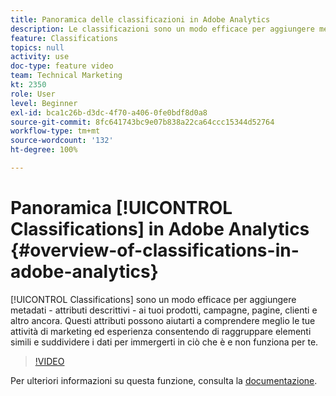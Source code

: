 ```yaml
---
title: Panoramica delle classificazioni in Adobe Analytics
description: Le classificazioni sono un modo efficace per aggiungere metadati - attributi descrittivi - ai tuoi prodotti, campagne, pagine, clienti e molto altro. Questi attributi possono aiutarti a comprendere meglio le tue attività di marketing ed esperienza consentendo di raggruppare elementi simili e suddividere i dati per immergerti in ciò che è e non funziona per te.
feature: Classifications
topics: null
activity: use
doc-type: feature video
team: Technical Marketing
kt: 2350
role: User
level: Beginner
exl-id: bca1c26b-d3dc-4f70-a406-0fe0bdf8d0a8
source-git-commit: 8fc641743bc9e07b838a22ca64ccc15344d52764
workflow-type: tm+mt
source-wordcount: '132'
ht-degree: 100%

---
```


# Panoramica [!UICONTROL Classifications] in Adobe Analytics {#overview-of-classifications-in-adobe-analytics}

[!UICONTROL Classifications] sono un modo efficace per aggiungere metadati - attributi descrittivi - ai tuoi prodotti, campagne, pagine, clienti e altro ancora. Questi attributi possono aiutarti a comprendere meglio le tue attività di marketing ed esperienza consentendo di raggruppare elementi simili e suddividere i dati per immergerti in ciò che è e non funziona per te.

>[!VIDEO](https://video.tv.adobe.com/v/16853/?quality=12&learn=on)

Per ulteriori informazioni su questa funzione, consulta la [documentazione](https://experienceleague.adobe.com/docs/analytics/components/classifications/c-classifications.html?lang=it).
